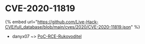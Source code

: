 # CVE-2020-11819
{% embed url="https://github.com/Live-Hack-CVE/full_database/blob/main/cves/2020/CVE-2020-11819.json" %}

* danyx07 ~> [PoC-RCE-Rukovoditel](https://www.alice-snow.ru/2020/database/cve-2020-11819/poc-rce-rukovoditel-danyx07)